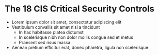 # The 18 CIS Critical Security Controls

- Lorem ipsum dolor sit amet, consectetur adipiscing elit
- Vestibulum convallis sit amet nisi a tincidunt
    * In hac habitasse platea dictumst
    * In scelerisque nibh non dolor mollis congue sed et metus
    * Praesent sed risus massa
- Aenean pretium efficitur erat, donec pharetra, ligula non scelerisque